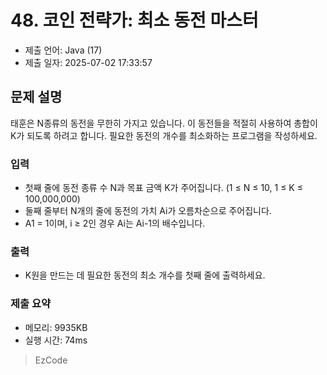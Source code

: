 # 48. 코인 전략가: 최소 동전 마스터
- 제출 언어: Java (17)
- 제출 일자: 2025-07-02 17:33:57

## 문제 설명
태훈은 N종류의 동전을 무한히 가지고 있습니다. 이 동전들을 적절히 사용하여 총합이 K가 되도록 하려고 합니다. 필요한 동전의 개수를 최소화하는 프로그램을 작성하세요.

### 입력
- 첫째 줄에 동전 종류 수 N과 목표 금액 K가 주어집니다. (1 ≤ N ≤ 10, 1 ≤ K ≤ 100,000,000)
- 둘째 줄부터 N개의 줄에 동전의 가치 Ai가 오름차순으로 주어집니다.
- A1 = 1이며, i ≥ 2인 경우 Ai는 Ai-1의 배수입니다.

### 출력
- K원을 만드는 데 필요한 동전의 최소 개수를 첫째 줄에 출력하세요.


### 제출 요약
- 메모리: 9935KB
- 실행 시간: 74ms

> EzCode
